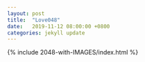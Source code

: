 ```yaml
---
layout: post
title:  "Love048"
date:   2019-11-12 08:00:00 +0800
categories: jekyll update
---
```


{% include 2048-with-IMAGES/index.html %}